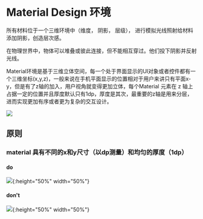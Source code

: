 # Material Design 环境

所有材料位于一个三维环境中（维度， 阴影， 层级）， 进行模拟光线照射给材料添加阴影，创造层次感。

在物理世界中，物体可以堆叠或彼此连接，但不能相互穿过。他们投下阴影并反射光线。

Material环境是基于三维立体空间，每一个处于界面显示的UI对象或者控件都有一个三维坐标(x,y,z)，一般来说在手机平面显示的位置相对于用户来讲只有平面x-y，但是有了z轴的加入，用户视角就变得更加立体，每个Material 元素在 z 轴上占据一定的位置并且厚度默认只有1dp，厚度是其次，最重要的z轴是用来分层，进而实现更加有序或者更为复杂的交互设计。

![](https://storage.googleapis.com/spec-host-backup/mio-design%2Fassets%2F0B8v7jImPsDi-ZUJfcjFIdEVNN28%2Fwhatismaterial-environment-3d.png)

## 原则

### material 具有不同的x和y尺寸（以dp测量）和均匀的厚度（1dp）

#### do

![](https://storage.googleapis.com/spec-host-backup/mio-design%2Fassets%2F0B8v7jImPsDi-eEJlcFFMUzJXSlE%2Fwhatismaterial-materialproperties-physicalproperties-thickness-01-yes.png){:height="50%" width="50%"}

#### don't

![](https://storage.googleapis.com/spec-host-backup/mio-design%2Fassets%2F0B8v7jImPsDi-UXUtRnFHcEVKeVU%2Fwhatismaterial-materialproperties-physicalproperties-thickness-02-no.png){:height="50%" width="50%"}




